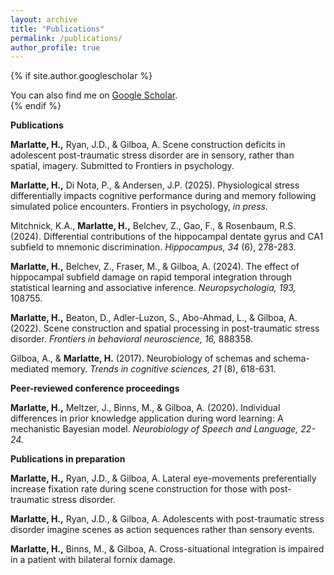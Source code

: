```yaml
---
layout: archive
title: "Publications"
permalink: /publications/
author_profile: true
---
```


{% if site.author.googlescholar %}
  <div class="wordwrap">You can also find me on <a href="{{site.author.googlescholar}}">Google Scholar</a>.</div>
{% endif %}

**Publications**

**Marlatte, H.,** Ryan, J.D., & Gilboa, A. Scene construction deficits in adolescent post-traumatic stress disorder are in sensory, rather than spatial, imagery. Submitted to Frontiers in psychology.

**Marlatte, H.,** Di Nota, P., & Andersen, J.P. (2025). Physiological stress differentially impacts cognitive performance during and memory following simulated police encounters. Frontiers in psychology, _in press._

Mitchnick, K.A., **Marlatte, H.,** Belchev, Z., Gao, F., & Rosenbaum, R.S. (2024). Differential contributions of the hippocampal dentate gyrus and CA1 subfield to mnemonic discrimination. _Hippocampus, 34_ (6), 278-283.

**Marlatte, H.,** Belchev, Z., Fraser, M., & Gilboa, A. (2024). The effect of hippocampal subfield damage on rapid temporal integration through statistical learning and associative inference. _Neuropsychologia, 193,_ 108755.

**Marlatte, H.,** Beaton, D., Adler-Luzon, S., Abo-Ahmad, L., & Gilboa, A. (2022). Scene construction and spatial processing in post-traumatic stress disorder. _Frontiers in behavioral neuroscience, 16,_ 888358.

Gilboa, A., & **Marlatte, H.** (2017). Neurobiology of schemas and schema-mediated memory. _Trends in cognitive sciences, 21_ (8), 618-631.

**Peer-reviewed conference proceedings**

**Marlatte, H.,** Meltzer, J., Binns, M., & Gilboa, A. (2020). Individual differences in prior knowledge application during word learning: A mechanistic Bayesian model. _Neurobiology of Speech and Language, 22-24._

**Publications in preparation**

**Marlatte, H.,** Ryan, J.D., & Gilboa, A. Lateral eye-movements preferentially increase fixation rate during scene construction for those with post-traumatic stress disorder.

**Marlatte, H.,** Ryan, J.D., & Gilboa, A. Adolescents with post-traumatic stress disorder imagine scenes as action sequences rather than sensory events.

**Marlatte, H.,** Binns, M., & Gilboa, A. Cross-situational integration is impaired in a patient with bilateral fornix damage.
